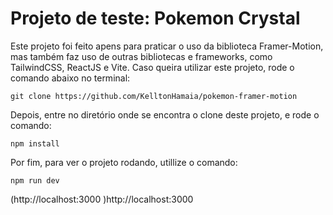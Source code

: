 # Projeto de teste: Pokemon Crystal

Este projeto foi feito apens para praticar o uso da biblioteca Framer-Motion, mas também faz uso de outras bibliotecas e frameworks, como TailwindCSS, ReactJS e Vite.
Caso queira utilizar este projeto, rode o comando abaixo no terminal:

    git clone https://github.com/KelltonHamaia/pokemon-framer-motion
Depois, entre no diretório onde se encontra o clone deste projeto, e rode o comando:

    npm install
Por fim, para ver o projeto rodando, utillize o comando:

    npm run dev
   
(http://localhost:3000 )http://localhost:3000 
